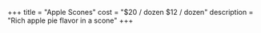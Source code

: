 +++
title = "Apple Scones"
cost = "$20 / dozen $12 / dozen"
description = "Rich apple pie flavor in a scone"
+++
